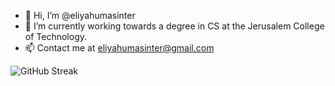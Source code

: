 - 👋 Hi, I’m @eliyahumasinter
- 🌱 I’m currently working towards a degree in CS at the Jerusalem College of Technology.
- 📫 Contact me at eliyahumasinter@gmail.com

![GitHub Streak](http://github-readme-streak-stats.herokuapp.com?user=eliyahumasinter&theme=dark-smoky)

<!---
eliyahumasinter/eliyahumasinter is a ✨ special ✨ repository because its `README.md` (this file) appears on your GitHub profile.
You can click the Preview link to take a look at your changes.
--->
